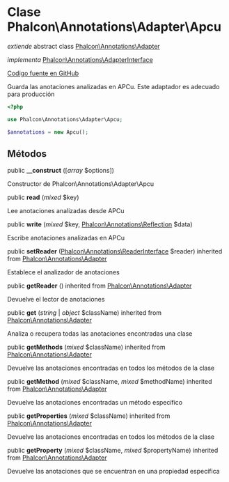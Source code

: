 # Clase **Phalcon\\Annotations\\Adapter\\Apcu**

*extiende* abstract class [Phalcon\Annotations\Adapter](/en/3.2/api/Phalcon_Annotations_Adapter)

*implementa* [Phalcon\Annotations\AdapterInterface](/en/3.2/api/Phalcon_Annotations_AdapterInterface)

<a href="https://github.com/phalcon/cphalcon/blob/master/phalcon/annotations/adapter/apcu.zep" class="btn btn-default btn-sm">Codigo fuente en GitHub</a>

Guarda las anotaciones analizadas en APCu. Este adaptador es adecuado para producción

```php
<?php

use Phalcon\Annotations\Adapter\Apcu;

$annotations = new Apcu();

```

## Métodos

public **__construct** ([*array* $options])

Constructor de Phalcon\\Annotations\\Adapter\\Apcu

public **read** (*mixed* $key)

Lee anotaciones analizadas desde APCu

public **write** (*mixed* $key, [Phalcon\Annotations\Reflection](/en/3.2/api/Phalcon_Annotations_Reflection) $data)

Escribe anotaciones analizadas en APCu

public **setReader** ([Phalcon\Annotations\ReaderInterface](/en/3.2/api/Phalcon_Annotations_ReaderInterface) $reader) inherited from [Phalcon\Annotations\Adapter](/en/3.2/api/Phalcon_Annotations_Adapter)

Establece el analizador de anotaciones

public **getReader** () inherited from [Phalcon\Annotations\Adapter](/en/3.2/api/Phalcon_Annotations_Adapter)

Devuelve el lector de anotaciones

public **get** (*string* | *object* $className) inherited from [Phalcon\Annotations\Adapter](/en/3.2/api/Phalcon_Annotations_Adapter)

Analiza o recupera todas las anotaciones encontradas una clase

public **getMethods** (*mixed* $className) inherited from [Phalcon\Annotations\Adapter](/en/3.2/api/Phalcon_Annotations_Adapter)

Devuelve las anotaciones encontradas en todos los métodos de la clase

public **getMethod** (*mixed* $className, *mixed* $methodName) inherited from [Phalcon\Annotations\Adapter](/en/3.2/api/Phalcon_Annotations_Adapter)

Devuelve las anotaciones encontradas un método específico

public **getProperties** (*mixed* $className) inherited from [Phalcon\Annotations\Adapter](/en/3.2/api/Phalcon_Annotations_Adapter)

Devuelve las anotaciones encontradas en todos los métodos de la clase

public **getProperty** (*mixed* $className, *mixed* $propertyName) inherited from [Phalcon\Annotations\Adapter](/en/3.2/api/Phalcon_Annotations_Adapter)

Devuelve las anotaciones que se encuentran en una propiedad específica